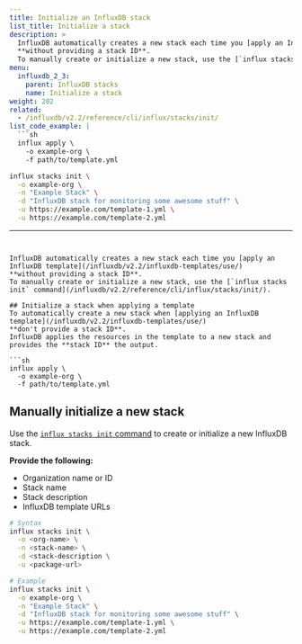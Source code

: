 ```yaml
---
title: Initialize an InfluxDB stack
list_title: Initialize a stack
description: >
  InfluxDB automatically creates a new stack each time you [apply an InfluxDB template](/influxdb/v2.2/influxdb-templates/use/)
  **without providing a stack ID**.
  To manually create or initialize a new stack, use the [`influx stacks init` command](/influxdb/v2.2/reference/cli/influx/stacks/init/).
menu:
  influxdb_2_3:
    parent: InfluxDB stacks
    name: Initialize a stack
weight: 202
related:
  - /influxdb/v2.2/reference/cli/influx/stacks/init/
list_code_example: |
  ```sh
  influx apply \
    -o example-org \
    -f path/to/template.yml
  ```
  ```sh
  influx stacks init \
    -o example-org \
    -n "Example Stack" \
    -d "InfluxDB stack for monitoring some awesome stuff" \
    -u https://example.com/template-1.yml \
    -u https://example.com/template-2.yml
  ```
---
```


InfluxDB automatically creates a new stack each time you [apply an InfluxDB template](/influxdb/v2.2/influxdb-templates/use/)
**without providing a stack ID**.
To manually create or initialize a new stack, use the [`influx stacks init` command](/influxdb/v2.2/reference/cli/influx/stacks/init/).

## Initialize a stack when applying a template
To automatically create a new stack when [applying an InfluxDB template](/influxdb/v2.2/influxdb-templates/use/)
**don't provide a stack ID**.
InfluxDB applies the resources in the template to a new stack and provides the **stack ID** the output.

```sh
influx apply \
  -o example-org \
  -f path/to/template.yml
```

## Manually initialize a new stack
Use the [`influx stacks init` command](/influxdb/v2.2/reference/cli/influx/stacks/init/)
to create or initialize a new InfluxDB stack.

**Provide the following:**

- Organization name or ID
- Stack name
- Stack description
- InfluxDB template URLs

<!-- -->
```sh
# Syntax
influx stacks init \
  -o <org-name> \
  -n <stack-name> \
  -d <stack-description \
  -u <package-url>

# Example
influx stacks init \
  -o example-org \
  -n "Example Stack" \
  -d "InfluxDB stack for monitoring some awesome stuff" \
  -u https://example.com/template-1.yml \
  -u https://example.com/template-2.yml
```
